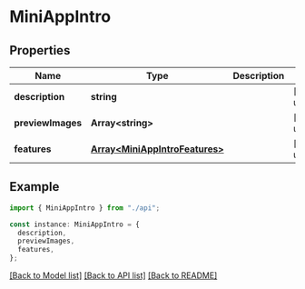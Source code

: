 # MiniAppIntro

## Properties

| Name              | Type                                                             | Description | Notes                  |
| ----------------- | ---------------------------------------------------------------- | ----------- | ---------------------- |
| **description**   | **string**                                                       |             | [default to undefined] |
| **previewImages** | **Array&lt;string&gt;**                                          |             | [default to undefined] |
| **features**      | [**Array&lt;MiniAppIntroFeatures&gt;**](MiniAppIntroFeatures.md) |             | [default to undefined] |

## Example

```typescript
import { MiniAppIntro } from "./api";

const instance: MiniAppIntro = {
  description,
  previewImages,
  features,
};
```

[[Back to Model list]](../README.md#documentation-for-models) [[Back to API list]](../README.md#documentation-for-api-endpoints) [[Back to README]](../README.md)
